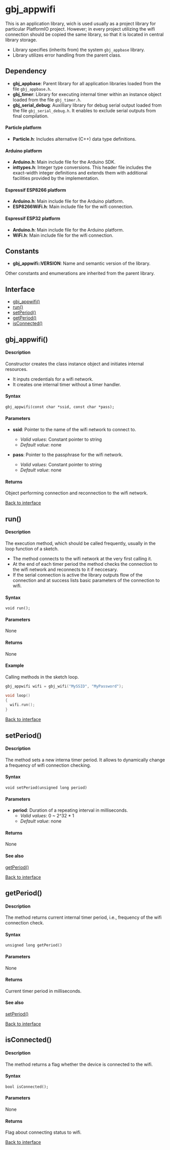 <a id="library"></a>
# gbj\_appwifi
This is an application library, wich is used usually as a project library for particular PlatformIO project. However; in every project utilizing the wifi connection should be copied the same library, so that it is located in central library storage.

- Library specifies (inherits from) the system `gbj_appbase` library.
- Library utilizes error handling from the parent class.


<a id="dependency"></a>
## Dependency

- **gbj\_appbase**: Parent library for all application libraries loaded from the file `gbj_appbase.h`.
- **gbj\_timer**: Library for executing internal timer within an instance object loaded from the file `gbj_timer.h`.
- **gbj\_serial\_debug**: Auxilliary library for debug serial output loaded from the file `gbj_serial_debug.h`. It enables to exclude serial outputs from final compilation.

#### Particle platform
- **Particle.h**: Includes alternative (C++) data type definitions.

#### Arduino platform
- **Arduino.h**: Main include file for the Arduino SDK.
- **inttypes.h**: Integer type conversions. This header file includes the exact-width integer definitions and extends them with additional facilities provided by the implementation.

#### Espressif ESP8266 platform
- **Arduino.h**: Main include file for the Arduino platform.
- **ESP8266WiFi.h**: Main include file for the wifi connection.

#### Espressif ESP32 platform
- **Arduino.h**: Main include file for the Arduino platform.
- **WiFi.h**: Main include file for the wifi connection.


<a id="constants"></a>
## Constants

- **gbj\_appwifi::VERSION**: Name and semantic version of the library.

Other constants and enumerations are inherited from the parent library.


<a id="interface"></a>
## Interface

- [gbj_appwifi()](#gbj_appwifi)
- [run()](#run)
- [setPeriod()](#setPeriod)
- [getPeriod()](#getPeriod)
- [isConnected()](#isConnected)


<a id="gbj_appwifi"></a>
## gbj_appwifi()

#### Description
Constructor creates the class instance object and initiates internal resources.
- It inputs credentials for a wifi network.
- It creates one internal timer without a timer handler.

#### Syntax
    gbj_appwifi(const char *ssid, const char *pass);

#### Parameters
- **ssid**: Pointer to the name of the wifi network to connect to.
  - *Valid values*: Constant pointer to string
  - *Default value*: none

- **pass**: Pointer to the passphrase for the wifi network.
  - *Valid values*: Constant pointer to string
  - *Default value*: none

#### Returns
Object performing connection and reconnection to the wifi network.

[Back to interface](#interface)


<a id="run"></a>
## run()

#### Description
The execution method, which should be called frequently, usually in the loop function of a sketch.
- The method connects to the wifi network at the very first calling it.
- At the end of each timer period the method checks the connection to the wifi network and reconnects to it if neccesary.
- If the serial connection is active the library outputs flow of the connection and at success lists basic parameters of the connection to wifi.

#### Syntax
	void run();

#### Parameters
None

#### Returns
None

#### Example
Calling methods in the sketch loop.
```cpp
gbj_appwifi wifi = gbj_wifi("MySSID", "MyPassword");

void loop()
{
  wifi.run();
}
```

[Back to interface](#interface)


<a id="setPeriod"></a>
## setPeriod()

#### Description
The method sets a new interna timer period. It allows to dynamically change a frequency of wifi connection checking.

#### Syntax
    void setPeriod(unsigned long period)

#### Parameters
* **period**: Duration of a repeating interval in milliseconds.
  * *Valid values*: 0 ~ 2^32 * 1
  * *Default value*: none

#### Returns
None

#### See also
[getPeriod()](#getPeriod)

[Back to interface](#interface)


<a id="getPeriod"></a>
## getPeriod()

#### Description
The method returns current internal timer period, i.e., frequency of the wifi connection check.

#### Syntax
    unsigned long getPeriod()

#### Parameters
None

#### Returns
Current timer period in milliseconds.

#### See also
[setPeriod()](#getPeriod)

[Back to interface](#interface)


<a id="isConnected"></a>
## isConnected()

#### Description
The method returns a flag whether the device is connected to the wifi.

#### Syntax
    bool isConnected();

#### Parameters
None

#### Returns
Flag about connecting status to wifi.

[Back to interface](#interface)
